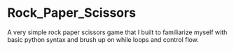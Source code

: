 # Rock_Paper_Scissors
A very simple rock paper scissors game that I built to familiarize myself with basic python syntax and brush up on while loops and control flow.
